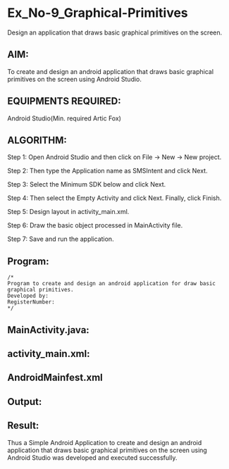 # Ex_No-9_Graphical-Primitives
Design an application that draws basic graphical primitives on the screen.

## AIM:
To create and design an android application that draws basic graphical primitives on the screen using Android Studio.

## EQUIPMENTS REQUIRED:

Android Studio(Min. required Artic Fox)


## ALGORITHM:
Step 1: Open Android Studio and then click on File -> New -> New project.

Step 2: Then type the Application name as SMSIntent and click Next.

Step 3: Select the Minimum SDK below and click Next.

Step 4: Then select the Empty Activity and click Next. Finally, click Finish.

Step 5: Design layout in activity_main.xml.

Step 6: Draw the basic object processed in MainActivity file.

Step 7: Save and run the application.


## Program:
 ```
/*
Program to create and design an android application for draw basic graphical primitives.
Developed by: 
RegisterNumber:  
*/
```

## MainActivity.java:





## activity_main.xml:


## AndroidMainfest.xml

## Output:



## Result:
Thus a Simple Android Application to create and design an android application that draws basic graphical primitives on the screen using Android Studio was developed and executed successfully.
